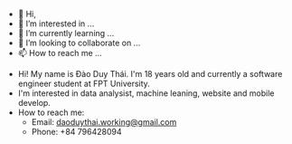 - 👋 Hi, 
- 👀 I’m interested in ...
- 🌱 I’m currently learning ...
- 💞️ I’m looking to collaborate on ...
- 📫 How to reach me ...

<!---
duythai1809/duythai1809 is a ✨ special ✨ repository because its `README.md` (this file) appears on your GitHub profile.
You can click the Preview link to take a look at your changes.
--->
- Hi! My name is Đào Duy Thái. I'm 18 years old and currently a software engineer student at FPT University.
- I'm interested in data analysist, machine leaning, website and mobile develop.
- How to reach me:
  + Email: daoduythai.working@gmail.com
  + Phone: +84 796428094
